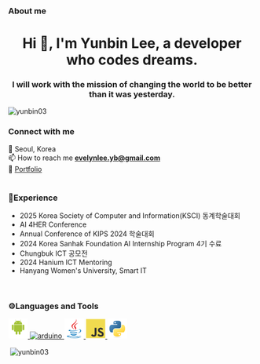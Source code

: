 ### About me

<h1 align="center">Hi 🤗, I'm Yunbin Lee, a developer who codes dreams.</h1>
<h3 align="center">I will work with the mission of changing the world to be better than it was yesterday.</h3>

<p align="left"> <img src="https://komarev.com/ghpvc/?username=yunbin03&label=Profile%20Views&color=0e75b6&style=flat" alt="yunbin03" /> </p>

### Connect with me
<p align="left">
</p>

📍 Seoul, Korea   
📫 How to reach me **evelynlee.yb@gmail.com**   
🎄 [Portfolio](https://icy-wallflower-b76.notion.site/PORTFOLIO-178d1582c2e180598421ef0e0dbac4b8)
</br>
</br>

### 📑Experience 
- 2025 Korea Society of Computer and Information(KSCI) 동계학술대회
- AI 4HER Conference 
- Annual Conference of KIPS 2024 학술대회
- 2024 Korea Sanhak Foundation AI Internship Program 4기 수료
- Chungbuk ICT 공모전
- 2024 Hanium ICT Mentoring
- Hanyang Women's University, Smart IT
</br>
<h3 align="left">⚙️Languages and Tools</h3>
<p align="left"> 
  <a href="https://developer.android.com" target="_blank" rel="noreferrer"> 
    <img src="https://raw.githubusercontent.com/devicons/devicon/master/icons/android/android-original-wordmark.svg" alt="android" width="40" height="40"/> 
  </a> 
  
  <a href="https://www.arduino.cc/" target="_blank" rel="noreferrer"> 
    <img src="https://cdn.worldvectorlogo.com/logos/arduino-1.svg" alt="arduino" width="40" height="40"/> 
  </a> 
  
  <a href="https://www.java.com" target="_blank" rel="noreferrer">
    <img src="https://raw.githubusercontent.com/devicons/devicon/master/icons/java/java-original.svg" alt="java" width="40" height="40"/> 
  </a> 
  
  <a href="https://developer.mozilla.org/en-US/docs/Web/JavaScript" target="_blank" rel="noreferrer">
    <img src="https://raw.githubusercontent.com/devicons/devicon/master/icons/javascript/javascript-original.svg" alt="javascript" width="40" height="40"/> 
  </a> 
  
  <a href="https://www.python.org" target="_blank" rel="noreferrer">
    <img src="https://raw.githubusercontent.com/devicons/devicon/master/icons/python/python-original.svg" alt="python" width="40" height="40"/> 
  </a> 
  </p>
<p>&nbsp;<img align="center" src="https://github-readme-stats.vercel.app/api?username=yunbin03&show_icons=true&locale=en" alt="yunbin03" /></p>
